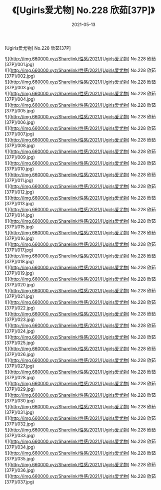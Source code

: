 ﻿---
layout: post
title:  《[Ugirls爱尤物] No.228 欣茹[37P]》
date:   2021-05-13
img: http://img.660000.xyz/Sharelink/性感/2021/[Ugirls爱尤物] No.228 欣茹[37P]/000.jpg
categories: [美女, 清纯, 唯美]
---

[Ugirls爱尤物] No.228 欣茹[37P]

  ![](http://img.660000.xyz/Sharelink/性感/2021/[Ugirls爱尤物] No.228 欣茹[37P]/001.jpg) <br> ![](http://img.660000.xyz/Sharelink/性感/2021/[Ugirls爱尤物] No.228 欣茹[37P]/002.jpg) <br> ![](http://img.660000.xyz/Sharelink/性感/2021/[Ugirls爱尤物] No.228 欣茹[37P]/003.jpg) <br> ![](http://img.660000.xyz/Sharelink/性感/2021/[Ugirls爱尤物] No.228 欣茹[37P]/004.jpg) <br> ![](http://img.660000.xyz/Sharelink/性感/2021/[Ugirls爱尤物] No.228 欣茹[37P]/005.jpg) <br> ![](http://img.660000.xyz/Sharelink/性感/2021/[Ugirls爱尤物] No.228 欣茹[37P]/006.jpg) <br> ![](http://img.660000.xyz/Sharelink/性感/2021/[Ugirls爱尤物] No.228 欣茹[37P]/007.jpg) <br> ![](http://img.660000.xyz/Sharelink/性感/2021/[Ugirls爱尤物] No.228 欣茹[37P]/008.jpg) <br> ![](http://img.660000.xyz/Sharelink/性感/2021/[Ugirls爱尤物] No.228 欣茹[37P]/009.jpg) <br> ![](http://img.660000.xyz/Sharelink/性感/2021/[Ugirls爱尤物] No.228 欣茹[37P]/010.jpg) <br> ![](http://img.660000.xyz/Sharelink/性感/2021/[Ugirls爱尤物] No.228 欣茹[37P]/011.jpg) <br> ![](http://img.660000.xyz/Sharelink/性感/2021/[Ugirls爱尤物] No.228 欣茹[37P]/012.jpg) <br> ![](http://img.660000.xyz/Sharelink/性感/2021/[Ugirls爱尤物] No.228 欣茹[37P]/013.jpg) <br> ![](http://img.660000.xyz/Sharelink/性感/2021/[Ugirls爱尤物] No.228 欣茹[37P]/014.jpg) <br> ![](http://img.660000.xyz/Sharelink/性感/2021/[Ugirls爱尤物] No.228 欣茹[37P]/015.jpg) <br> ![](http://img.660000.xyz/Sharelink/性感/2021/[Ugirls爱尤物] No.228 欣茹[37P]/016.jpg) <br> ![](http://img.660000.xyz/Sharelink/性感/2021/[Ugirls爱尤物] No.228 欣茹[37P]/017.jpg) <br> ![](http://img.660000.xyz/Sharelink/性感/2021/[Ugirls爱尤物] No.228 欣茹[37P]/018.jpg) <br> ![](http://img.660000.xyz/Sharelink/性感/2021/[Ugirls爱尤物] No.228 欣茹[37P]/019.jpg) <br> ![](http://img.660000.xyz/Sharelink/性感/2021/[Ugirls爱尤物] No.228 欣茹[37P]/020.jpg) <br> ![](http://img.660000.xyz/Sharelink/性感/2021/[Ugirls爱尤物] No.228 欣茹[37P]/021.jpg) <br> ![](http://img.660000.xyz/Sharelink/性感/2021/[Ugirls爱尤物] No.228 欣茹[37P]/022.jpg) <br> ![](http://img.660000.xyz/Sharelink/性感/2021/[Ugirls爱尤物] No.228 欣茹[37P]/023.jpg) <br> ![](http://img.660000.xyz/Sharelink/性感/2021/[Ugirls爱尤物] No.228 欣茹[37P]/024.jpg) <br> ![](http://img.660000.xyz/Sharelink/性感/2021/[Ugirls爱尤物] No.228 欣茹[37P]/025.jpg) <br> ![](http://img.660000.xyz/Sharelink/性感/2021/[Ugirls爱尤物] No.228 欣茹[37P]/026.jpg) <br> ![](http://img.660000.xyz/Sharelink/性感/2021/[Ugirls爱尤物] No.228 欣茹[37P]/027.jpg) <br> ![](http://img.660000.xyz/Sharelink/性感/2021/[Ugirls爱尤物] No.228 欣茹[37P]/028.jpg) <br> ![](http://img.660000.xyz/Sharelink/性感/2021/[Ugirls爱尤物] No.228 欣茹[37P]/029.jpg) <br> ![](http://img.660000.xyz/Sharelink/性感/2021/[Ugirls爱尤物] No.228 欣茹[37P]/030.jpg) <br> ![](http://img.660000.xyz/Sharelink/性感/2021/[Ugirls爱尤物] No.228 欣茹[37P]/031.jpg) <br> ![](http://img.660000.xyz/Sharelink/性感/2021/[Ugirls爱尤物] No.228 欣茹[37P]/032.jpg) <br> ![](http://img.660000.xyz/Sharelink/性感/2021/[Ugirls爱尤物] No.228 欣茹[37P]/033.jpg) <br> ![](http://img.660000.xyz/Sharelink/性感/2021/[Ugirls爱尤物] No.228 欣茹[37P]/034.jpg) <br> ![](http://img.660000.xyz/Sharelink/性感/2021/[Ugirls爱尤物] No.228 欣茹[37P]/035.jpg) <br> ![](http://img.660000.xyz/Sharelink/性感/2021/[Ugirls爱尤物] No.228 欣茹[37P]/036.jpg) <br> ![](http://img.660000.xyz/Sharelink/性感/2021/[Ugirls爱尤物] No.228 欣茹[37P]/037.jpg) <br>